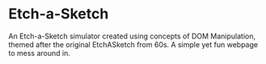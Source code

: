 # Etch-a-Sketch

An Etch-a-Sketch simulator created using concepts of DOM Manipulation, themed after the original EtchASketch from 60s. A simple yet fun webpage to mess around in.
